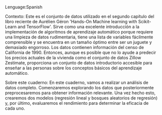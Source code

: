 Lenguage:Spanish

Contexto:
Este es el conjunto de datos utilizado en el segundo capítulo del libro reciente de Aurélien Géron 'Hands-On Machine learning with Scikit-Learn and TensorFlow'. Sirve como una excelente introducción a la implementación de algoritmos de aprendizaje automático porque requiere una limpieza de datos rudimentaria, tiene una lista de variables fácilmente comprensible y se encuentra en un tamaño óptimo entre ser un juguete y demasiado engorroso. Los datos contienen información del censo de California de 1990. Entonces, aunque es posible que no lo ayude a predecir los precios actuales de la vivienda como el conjunto de datos Zillow Zestimate, proporciona un conjunto de datos introductorio accesible para enseñar a las personas sobre los conceptos básicos del aprendizaje automático.

Sobre este cuaderno:
En este cuaderno, vamos a realizar un análisis de datos completo. Comenzaremos explorando los datos que posteriormente preprocesaremos para obtener información relevante. Una vez hecho esto, crearemos dos modelos (regresión lineal y bosques aleatorios de regresión) y, por último, evaluaremos el rendimiento para determinar la eficacia de cada uno.
